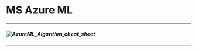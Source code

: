 # MS Azure ML
----------
##### ![AzureML_Algorithm_cheat_sheet](https://user-images.githubusercontent.com/48282708/72775016-1f653c80-3c50-11ea-8c24-7d64d594b26d.png)
----------
## 
